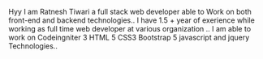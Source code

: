 Hyy I am Ratnesh Tiwari a full stack web developer able to Work on both front-end and backend technologies..
I have 1.5 + year of exerience while working as full time web developer at various organization ..
I am able to work on Codeingniter 3 HTML 5 CSS3 Bootstrap 5 javascript and jquery Technologies..
